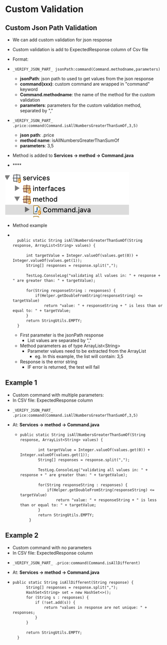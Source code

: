 # Custom Validation

## Custom Json Path Validation

* We can add custom validation for json response
* Custom validation is add to ExpectedResponse column of Csv file
* Format:
* ```text
  _VERIFY_JSON_PART_ jsonPath:command(Command.methodname,parameters)
  ```

  * **jsonPath**: json path to used to get values from the json response
  * **command\(xxx\)**: custom command are wrapped in "command" keyword
  * **Command.methodname**:  the name of the method for the custom validation
  * **parameters**: parameters for the custom validation method, separated by ","
* ```text
  _VERIFY_JSON_PART_ .price:command(Command.isAllNumbersGreaterThanSumOf,3,5)
  ```

  * **json path**: .price
  * **method name**: isAllNumbersGreaterThanSumOf
  * **parameters**: 3,5
* Method is added to **Services -&gt; method -&gt; Command.java** 
* \*\*\*\*

![](../../.gitbook/assets/image%20%2885%29.png)

* Method example
* ```text

  	public static String isAllNumbersGreaterThanSumOf(String response, ArrayList<String> values) {
	
  		int targetValue = Integer.valueOf(values.get(0)) + Integer.valueOf(values.get(1));
  		String[] responses = response.split(",");
		
  		TestLog.ConsoleLog("validating all values in: " + response + " are greater than: " + targetValue);	
		
  		for(String responseString : responses) {
  			if(Helper.getDoubleFromString(responseString) <=  targetValue)
  				return "value: " + responseString + " is less than or equal to: " + targetValue;
  		}
  		return StringUtils.EMPTY;
  	}	
  ```

  * First parameter is the jsonPath response
    * List values are separated by ","
  * Method parameters as of type ArrayList&lt;String&gt; 
    * Parameter values need to be extracted from the ArrayList
      * eg. In this example, the list will contain: 3,5 
  * Response is the error string 
    * IF error is returned, the test will fail

## Example 1

* Custom command with multiple parameters:
* In CSV file: ExpectedResponse column
* ```text
  _VERIFY_JSON_PART_ .price:command(Command.isAllNumbersGreaterThanSumOf,3,5)
  ```
* At: **Services -&gt; method -&gt; Command.java** 
  * ```text
    public static String isAllNumbersGreaterThanSumOf(String response, ArrayList<String> values) {
	
    		int targetValue = Integer.valueOf(values.get(0)) + Integer.valueOf(values.get(1));
    		String[] responses = response.split(",");
		
    		TestLog.ConsoleLog("validating all values in: " + response + " are greater than: " + targetValue);	
		
    		for(String responseString : responses) {
    			if(Helper.getDoubleFromString(responseString) <=  targetValue)
    				return "value: " + responseString + " is less than or equal to: " + targetValue;
    		}
    		return StringUtils.EMPTY;
    	} 	
    ```

## Example 2

* Custom command with no parameters
* In CSV file: ExpectedResponse column
* ```text
  _VERIFY_JSON_PART_ .price:command(Command.isAllDifferent)
  ```
* At: **Services -&gt; method -&gt; Command.java** 
* ```text
  public static String isAllDifferent(String response) {
  		String[] responses = response.split(",");
  		HashSet<String> set = new HashSet<>();
  		for (String s : responses) {
  			if (!set.add(s)) {
  				return "values in response are not unique: " + responses;
  			}
  		}

  		return StringUtils.EMPTY;
  	}
  ```

